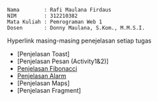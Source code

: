 ```
Nama        : Rafi Maulana Firdaus
NIM         : 312210382
Mata Kuliah : Pemrograman Web 1
Dosen       : Donny Maulana, S.Kom., M.M.S.I.
```

Hyperlink masing-masing penejelasan setiap tugas  
- [Penjelasan Toast]
- [Penjelasan Pesan (Activity1&2)]
- [Penjelasan Fibonacci](Read/READMEFibonacci.md)
- [Penjelasan Alarm](READMEAlarm.md)
- [Penjelasan Maps]
- [Penjelasan Fragment]
